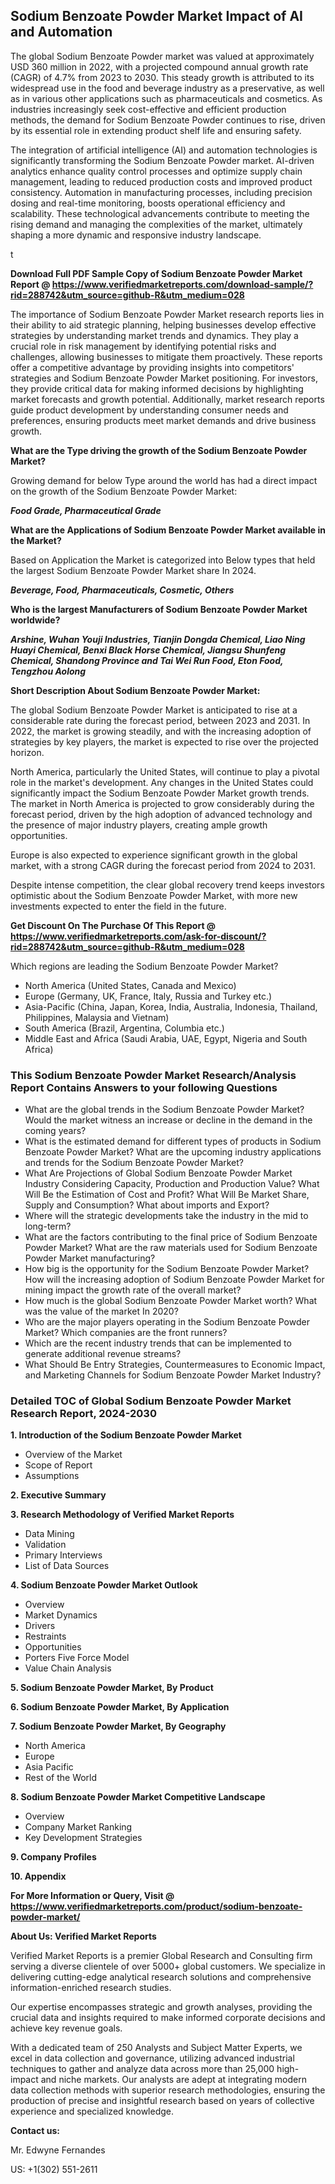 <h2>Sodium Benzoate Powder Market Impact of AI and Automation</h2><p>The global Sodium Benzoate Powder market was valued at approximately USD 360 million in 2022, with a projected compound annual growth rate (CAGR) of 4.7% from 2023 to 2030. This steady growth is attributed to its widespread use in the food and beverage industry as a preservative, as well as in various other applications such as pharmaceuticals and cosmetics. As industries increasingly seek cost-effective and efficient production methods, the demand for Sodium Benzoate Powder continues to rise, driven by its essential role in extending product shelf life and ensuring safety.</p><p>The integration of artificial intelligence (AI) and automation technologies is significantly transforming the Sodium Benzoate Powder market. AI-driven analytics enhance quality control processes and optimize supply chain management, leading to reduced production costs and improved product consistency. Automation in manufacturing processes, including precision dosing and real-time monitoring, boosts operational efficiency and scalability. These technological advancements contribute to meeting the rising demand and managing the complexities of the market, ultimately shaping a more dynamic and responsive industry landscape.</p>t</p><p id="" class=""><strong>Download Full PDF Sample Copy of Sodium Benzoate Powder Market Report @ <a href="https://www.verifiedmarketreports.com/download-sample/?rid=288742&utm_source=github-R&utm_medium=028" target="_blank">https://www.verifiedmarketreports.com/download-sample/?rid=288742&utm_source=github-R&utm_medium=028</a></strong></p><p>The importance of&nbsp;Sodium Benzoate Powder Market research reports lies in their ability to aid strategic planning, helping businesses develop effective strategies by understanding market trends and dynamics. They play a crucial role in risk management by identifying potential risks and challenges, allowing businesses to mitigate them proactively. These reports offer a competitive advantage by providing insights into competitors' strategies and Sodium Benzoate Powder Market positioning. For investors, they provide critical data for making informed decisions by highlighting market forecasts and growth potential. Additionally, market research reports guide product development by understanding consumer needs and preferences, ensuring products meet market demands and drive business growth.</p><p><strong>What are the&nbsp;Type driving the growth of the Sodium Benzoate Powder Market?</strong></p><p id="" class="">Growing demand for below Type around the world has had a direct impact on the growth of the Sodium Benzoate Powder Market:</p><em><strong>Food Grade, Pharmaceutical Grade</strong></em></p><strong>What are the&nbsp;Applications&nbsp;of Sodium Benzoate Powder Market available in the Market?</strong></p><p id="" class="">Based on Application the Market is categorized into Below types that held the largest Sodium Benzoate Powder Market share In 2024.</p><em><strong>Beverage, Food, Pharmaceuticals, Cosmetic, Others</strong></em></p><strong>Who is the largest Manufacturers of Sodium Benzoate Powder Market worldwide?</strong></p><p><em><strong>Arshine, Wuhan Youji Industries, Tianjin Dongda Chemical, Liao Ning Huayi Chemical, Benxi Black Horse Chemical, Jiangsu Shunfeng Chemical, Shandong Province and Tai Wei Run Food, Eton Food, Tengzhou Aolong</strong></em></p><p id="" class=""><strong>Short Description About Sodium Benzoate Powder Market:</strong></p><p>The global Sodium Benzoate Powder Market is anticipated to rise at a considerable rate during the forecast period, between 2023 and 2031. In 2022, the market is growing steadily, and with the increasing adoption of strategies by key players, the market is expected to rise over the projected horizon.</p><p>North America, particularly the United States, will continue to play a pivotal role in the market's development. Any changes in the United States could significantly impact the Sodium Benzoate Powder Market growth trends. The market in North America is projected to grow considerably during the forecast period, driven by the high adoption of advanced technology and the presence of major industry players, creating ample growth opportunities.</p><p>Europe is also expected to experience significant growth in the global market, with a strong CAGR during the forecast period from 2024 to 2031.</p><p>Despite intense competition, the clear global recovery trend keeps investors optimistic about the Sodium Benzoate Powder Market, with more new investments expected to enter the field in the future.</p><p id="" class=""><strong>Get Discount On The Purchase Of This Report @ <a href="https://www.verifiedmarketreports.com/ask-for-discount/?rid=288742&utm_source=github-R&utm_medium=028" target="_blank">https://www.verifiedmarketreports.com/ask-for-discount/?rid=288742&utm_source=github-R&utm_medium=028</a></strong></p>Which regions are leading the Sodium Benzoate Powder Market?</p><ul><li>North America (United States, Canada and Mexico)</li><li>Europe (Germany, UK, France, Italy, Russia and Turkey etc.)</li><li>Asia-Pacific (China, Japan, Korea, India, Australia, Indonesia, Thailand, Philippines, Malaysia and Vietnam)</li><li>South America (Brazil, Argentina, Columbia etc.)</li><li>Middle East and Africa (Saudi Arabia, UAE, Egypt, Nigeria and South Africa)</li></ul><h3 id="" class="">This Sodium Benzoate Powder Market Research/Analysis Report Contains Answers to your following Questions</h3><ul><li>What are the global trends in the Sodium Benzoate Powder Market? Would the market witness an increase or decline in the demand in the coming years?</li><li>What is the estimated demand for different types of products in Sodium Benzoate Powder Market? What are the upcoming industry applications and trends for the Sodium Benzoate Powder Market?</li><li>What Are Projections of Global Sodium Benzoate Powder Market Industry Considering Capacity, Production and Production Value? What Will Be the Estimation of Cost and Profit? What Will Be Market Share, Supply and Consumption? What about imports and Export?</li><li>Where will the strategic developments take the industry in the mid to long-term?</li><li>What are the factors contributing to the final price of Sodium Benzoate Powder Market? What are the raw materials used for Sodium Benzoate Powder Market manufacturing?</li><li>How big is the opportunity for the Sodium Benzoate Powder Market? How will the increasing adoption of Sodium Benzoate Powder Market for mining impact the growth rate of the overall market?</li><li>How much is the global Sodium Benzoate Powder Market worth? What was the value of the market In 2020?</li><li>Who are the major players operating in the Sodium Benzoate Powder Market? Which companies are the front runners?</li><li>Which are the recent industry trends that can be implemented to generate additional revenue streams?</li><li>What Should Be Entry Strategies, Countermeasures to Economic Impact, and Marketing Channels for Sodium Benzoate Powder Market Industry?</li></ul><h3 id="" class="">Detailed TOC of Global Sodium Benzoate Powder Market Research Report, 2024-2030</h3><p id="" class=""><strong>1. Introduction of the Sodium Benzoate Powder Market</strong></p><ul><li>Overview of the Market</li><li>Scope of Report</li><li>Assumptions</li></ul><p id="" class=""><strong>2. Executive Summary</strong></p><p id="" class=""><strong>3. Research Methodology of Verified Market Reports</strong></p><ul><li>Data Mining</li><li>Validation</li><li>Primary Interviews</li><li>List of Data Sources</li></ul><p id="" class=""><strong>4. Sodium Benzoate Powder Market Outlook</strong></p><ul><li>Overview</li><li>Market Dynamics</li><li>Drivers</li><li>Restraints</li><li>Opportunities</li><li>Porters Five Force Model</li><li>Value Chain Analysis</li></ul><p id="" class=""><strong>5. Sodium Benzoate Powder Market, By Product</strong></p><p id="" class=""><strong>6. Sodium Benzoate Powder Market, By Application</strong></p><p id="" class=""><strong>7. Sodium Benzoate Powder Market, By Geography</strong></p><ul><li>North America</li><li>Europe</li><li>Asia Pacific</li><li>Rest of the World</li></ul><p id="" class=""><strong>8. Sodium Benzoate Powder Market Competitive Landscape</strong></p><ul><li>Overview</li><li>Company Market Ranking</li><li>Key Development Strategies</li></ul><p id="" class=""><strong>9. Company Profiles</strong></p><p id="" class=""><strong>10. Appendix</strong></p><p id="" class=""><strong>For More Information or Query, Visit @ <a href="https://www.verifiedmarketreports.com/product/sodium-benzoate-powder-market/" target="_blank">https://www.verifiedmarketreports.com/product/sodium-benzoate-powder-market/</a></strong></p><p id="" class=""><strong>About Us: Verified Market Reports</strong></p><p id="" class="">Verified Market Reports is a premier Global Research and Consulting firm serving a diverse clientele of over 5000+ global customers. We specialize in delivering cutting-edge analytical research solutions and comprehensive information-enriched research studies.</p><p id="" class="">Our expertise encompasses strategic and growth analyses, providing the crucial data and insights required to make informed corporate decisions and achieve key revenue goals.</p><p id="" class="">With a dedicated team of 250 Analysts and Subject Matter Experts, we excel in data collection and governance, utilizing advanced industrial techniques to gather and analyze data across more than 25,000 high-impact and niche markets. Our analysts are adept at integrating modern data collection methods with superior research methodologies, ensuring the production of precise and insightful research based on years of collective experience and specialized knowledge.</p><p id="" class=""><strong>Contact us:</strong></p><p id="" class="">Mr. Edwyne Fernandes</p><p id="" class="">US: +1(302) 551-2611</p>